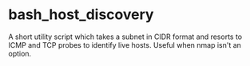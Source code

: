 # bash_host_discovery

A short utility script which takes a subnet in CIDR format and resorts to ICMP and TCP probes to identify live hosts. Useful when nmap isn't an option.
